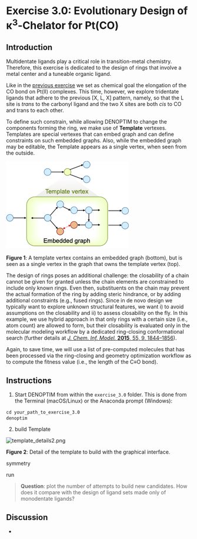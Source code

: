 # Exercise 3.0: Evolutionary Design of &kappa;<sup>3</sup>-Chelator for Pt(CO)

## Introduction
Multidentate ligands play a critical role in transition-metal chemistry. Therefore, this exercise is dedicated to the design of rings that involve a metal center and a tuneable organic ligand.

Like in the [previous exercise](../exercise_2.0/README.md) we set as chemical goal the elongation of the CO bond on Pt(II) complexes. This time, however, we explore  tridentate ligands that adhere to the previous [X, L, X] pattern, namely, so that the L site is *trans* to the carbonyl ligand and the two X sites are both *cis* to CO and trans to each other.

To define such constrain, while allowing DENOPTIM to change the components forming the ring, we make use of **Template** vertexes. Templates are special vertexes that can embed graph and can define constraints on such embedded graphs. Also, while the embedded graph may be editable, the Template appears as a single vertex, when seen from the outside.

![template_concept.png](template_concept.png)

**Figure 1**: A template vertex contains an embedded graph (bottom), but is seen as a single vertex in the graph that owns the template vertex (top).

The design of rings poses an additional challenge: the closability of a chain cannot be given for granted unless the chain elements are constrained to include only known rings. Even then, substituents on the chain may prevent the actual formation of the ring by adding steric hindrance, or by adding additional constraints (e.g., fused rings). Since in de novo design we typically want to explore unknown structural features, we want i) to avoid assumptions on the closability and ii) to assess closability on the fly. In this example, we use hybrid approach in that only rings with a certain size (i.e., atom count) are allowed to form, but their closability is evaluated only in the molecular modeling workflow by a dedicated ring-closing conformational search (further details at [*J. Chem. Inf. Model.* **2015**, 55, 9, 1844–1856](https://doi.org/10.1021/acs.jcim.5b00424)).

Again, to save time, we will use a list of pre-computed molecules that has been processed via the ring-closing and geometry optimization workflow as to compute the fitness value (i.e., the length of the C&equiv;O bond).


## Instructions
1. Start DENOPTIM from within the `exercise_3.0` folder. This is done from the Terminal (macOS/Linux) or the Anaconda prompt (Windows):
```
cd your_path_to_exercise_3.0
denoptim
```

2. build Template

<img src="template_details2.png" alt="template_details2.png" width="250"/>

**Figure 2**: Detail of the template to build with the graphical interface.


symmetry

run

> **Question**: plot the number of attempts to build new candidates. How does it compare with the design of ligand sets made only of monodentate ligands?  


## Discussion
-
